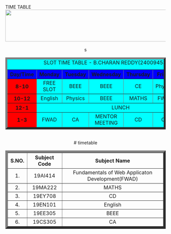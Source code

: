 <html>
   TIME TABLE 
   <body>
   <center>
   <img src="https://encrypted-tbn0.gstatic.com/images?q=tbn:ANd9GcTfVHM7lQHBY3fMmzXE1m0bYnMg3dsccFDu2g&s"height="100"width="600">

<br>
<table border="6" bgcolor="cyan" cellspacing="10" cellpadding="10">
<caption> SLOT TIME TABLE - B.CHARAN REDDY(24009453)</caption>
<br>

<tr bgcolor="blue">
     <th> Day/Time </th>
     <th> Monday </th>
     <th> Tuesday </th>
     <th> Wednesday </th>
     <th> Thursday </th>
     <th> Friday </th> 
     <th> Saturday</th>
</tr>

<tr align="center">
   <th bgcolor="red"> 8-10 </th>s
   <td> FREE SLOT</td>
   <td>BEEE</td>
   <td>BEEE</td>
   <td>CE</td>
   <td>Physics</td>
   <td>FREE SLOT</td>
</tr>

<tr align="center">
    <th bgcolor="red"> 10-12 </th>
    <td> English</td>
    <td> Physics</td>
    <td> BEEE</td>
    <td> MATHS</td>
    <td> FWAB</td>
    <td> FWAB</td>
</tr>

<tr align ="center">
    <th bgcolor="red"> 12-1 </th>
    <td colspan="6" align="center"> LUNCH </td>
</tr>

<tr align ="center">
    <th bgcolor="red"> 1-3 </th>
    <td>  FWAD </td>
    <td> CA</td>
    <td>  MENTOR MEETING</td>
    <td> CD</td>
    <td>  CA</td>
    <td> MATHS</td>
</tr>


   
</table>
<br>
<table border="7" cellspacing="10" cellpadding="10">
<tr align="center">
<th> S.NO. </th>
<th> Subject Code</th>
<th> Subject Name </th>
</tr>

<tr align="center">
<td> 1. </td>
<td> 19AI414 </td>
<td> Fundamentals of Web Applicaton Development(FWAD) </td>
</tr>

<tr align="center">
<td> 2. </td>
<td> 19MA222</td>
<td> MATHS </td>
</tr>

<tr align="center">
<td> 3. </td>
<td> 19EY708</td>
<td> CD</td>
</tr>

<tr align="center">
<td> 4. </td>
<td> 19EN101</td>
<td> English </td>
</tr>

<tr align="center">
<td> 5. </td>
<td> 19EE305</td>
<td> BEEE</td>
</tr>

<tr align="center">
<td> 6. </td>
<td> 19CS305</td>
<td>CA</td>
</tr># timetable
